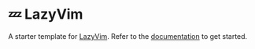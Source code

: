 # 💤 LazyVim

A starter template for [LazyVim](https://github.com/LazyVim/LazyVim). Refer to the [documentation](https://lazyvim.github.io/installation) to get
started.

